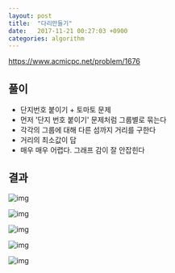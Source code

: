 ```yaml
---
layout: post
title:  "다리만들기"
date:   2017-11-21 00:27:03 +0900
categories: algorithm
---
```


<https://www.acmicpc.net/problem/1676>

## 풀이

* 단지번호 붙이기 + 토마토 문제
* 먼저 '단지 번호 붙이기' 문제처럼 그룹별로 묶는다
* 각각의 그룹에 대해 다른 섬까지 거리를 구한다
* 거리의 최소값이 답
* 매우 매우 어렵다. 그래프 감이 잘 안잡힌다


## 결과

![img](https://github.com/KoJunHee/kojunhee.github.io/raw/master/img/40.png)

![img](https://github.com/KoJunHee/kojunhee.github.io/raw/master/img/41.png)

![img](https://github.com/KoJunHee/kojunhee.github.io/raw/master/img/42.png)

![img](https://github.com/KoJunHee/kojunhee.github.io/raw/master/img/43.png)

![img](https://github.com/KoJunHee/kojunhee.github.io/raw/master/img/44.png)





	
